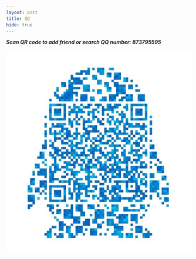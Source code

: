 ```yaml
---
layout: post
title: QQ
hide: true
---
```


***Scan QR code to add friend or search QQ number: 873795595***

![QQ](/media/image/qq_qr_code.JPG)


